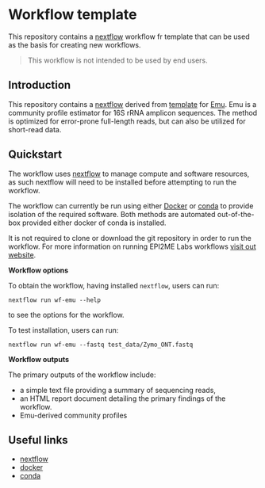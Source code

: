 # Workflow template

This repository contains a [nextflow](https://www.nextflow.io/) workflow fr
template that can be used as the basis for creating new workflows.

> This workflow is not intended to be used by end users.

## Introduction

This repository contains a [nextflow](https://www.nextflow.io/) derived from 
[template](https://github.com/epi2me-labs/wf-template) for [Emu](https://gitlab.com/treangenlab/emu).
Emu is a community profile estimator for 16S rRNA amplicon sequences. 
The method is optimized for error-prone full-length reads, but can also be utilized for short-read data.

## Quickstart

The workflow uses [nextflow](https://www.nextflow.io/) to manage compute and 
software resources, as such nextflow will need to be installed before attempting
to run the workflow.

The workflow can currently be run using either
[Docker](https://www.docker.com/products/docker-desktop) or
[conda](https://docs.conda.io/en/latest/miniconda.html) to provide isolation of
the required software. Both methods are automated out-of-the-box provided
either docker of conda is installed.

It is not required to clone or download the git repository in order to run the workflow.
For more information on running EPI2ME Labs workflows [visit out website](https://labs.epi2me.io/wfindex).

**Workflow options**

To obtain the workflow, having installed `nextflow`, users can run:

```
nextflow run wf-emu --help
```

to see the options for the workflow.

To test installation, users can run:

```
nextflow run wf-emu --fastq test_data/Zymo_ONT.fastq
```

**Workflow outputs**

The primary outputs of the workflow include:

* a simple text file providing a summary of sequencing reads,
* an HTML report document detailing the primary findings of the workflow.
* Emu-derived community profiles 

## Useful links

* [nextflow](https://www.nextflow.io/)
* [docker](https://www.docker.com/products/docker-desktop)
* [conda](https://docs.conda.io/en/latest/miniconda.html)
